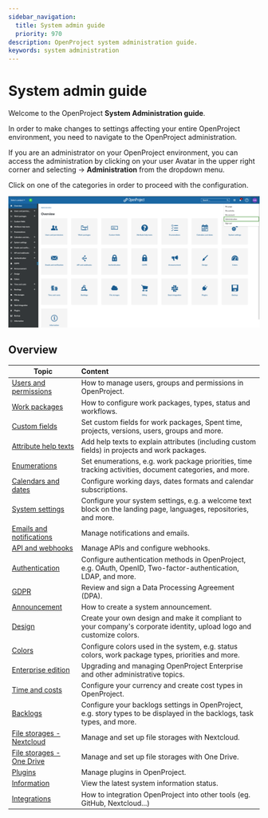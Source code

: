 ```yaml
---
sidebar_navigation:
  title: System admin guide
  priority: 970
description: OpenProject system administration guide.
keywords: system administration
---
```

# System admin guide

Welcome to the OpenProject **System Administration guide**.

In order to make changes to settings affecting your entire OpenProject environment, you need to navigate to the OpenProject administration.

If you are an administrator on your OpenProject environment, you can access the administration by clicking on your user Avatar in the upper right corner and selecting -> **Administration** from the dropdown menu.

Click on one of the categories in order to proceed with the configuration.

![openproject_system_administration_start_page](openproject_system_administration_start_page.png)



## Overview

| Topic                                                               | Content                                                                                                                  |
|---------------------------------------------------------------------|:-------------------------------------------------------------------------------------------------------------------------|
| [Users and permissions](./users-permissions)                        | How to manage users, groups and permissions in OpenProject.                                                              |
| [Work packages](./manage-work-packages)                             | How to configure work packages, types, status and workflows.                                                             |
| [Custom fields](./custom-fields)                                    | Set custom fields for work packages, Spent time, projects, versions, users, groups and more.                             |
| [Attribute help texts](./attribute-help-texts)                      | Add help texts to explain attributes (including custom fields) in projects and work packages.                            |
| [Enumerations](./enumerations/)                                     | Set enumerations, e.g. work package priorities, time tracking activities, document categories, and more.                 |
| [Calendars and dates](./calendars-and-dates/)                       | Configure working days, dates formats and calendar subscriptions.                                                        |
| [System settings](./system-settings/)                               | Configure your system settings, e.g. a welcome text block on the landing page, languages, repositories, and more.        |
| [Emails and notifications](./emails-and-notifications/)             | Manage notifications and emails.                                                                                         |
| [API and webhooks](./api-and-webhooks/)                             | Manage APIs and configure webhooks.                                                                                      |
| [Authentication](./authentication)                                  | Configure authentication methods in OpenProject, e.g. OAuth, OpenID, Two-factor-authentication, LDAP, and more.          |
| [GDPR](../enterprise-guide/enterprise-cloud-guide/gdpr-compliance/) | Review and sign a Data Processing Agreement (DPA).                                                                       |
| [Announcement](./announcement)                                      | How to create a system announcement.                                                                                     |
| [Design](./design)                                                  | Create your own design and make it compliant to your company's corporate identity, upload logo and customize colors.     |
| [Colors](./colors)                                                  | Configure colors used in the system, e.g. status colors, work package types, priorities and more.                        |
| [Enterprise edition](../enterprise-guide/)                          | Upgrading and managing OpenProject Enterprise and other administrative topics.                                           |
| [Time and costs](./time-and-costs)                                  | Configure your currency and create cost types in OpenProject.                                                            |
| [Backlogs](./backlogs)                                              | Configure your backlogs settings in OpenProject, e.g. story types to be displayed in the backlogs, task types, and more. |
| [File storages - Nextcloud](./integrations/nextcloud/)              | Manage and set up file storages with Nextcloud.                                                                          |
| [File storages - One Drive](./integrations/one-drive/)              | Manage and set up file storages with One Drive.                                                                          |
| [Plugins](./plugins)                                                | Manage plugins in OpenProject.                                                                                           |
| [Information](./information/)                                       | View the latest system information status.                                                                               |
| [Integrations](./integrations/)                                     | How to integration OpenProject into other tools (eg. GitHub, Nextcloud...)                                               |
